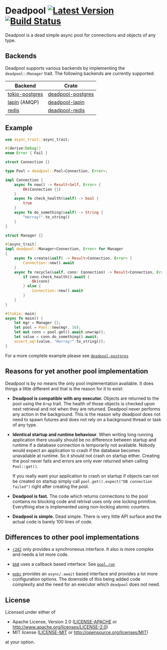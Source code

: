 # Deadpool [![Latest Version](https://img.shields.io/crates/v/deadpool.svg)](https://crates.io/crates/deadpool) [![Build Status](https://travis-ci.org/bikeshedder/deadpool.svg?branch=master)](https://travis-ci.org/bikeshedder/deadpool)

Deadpool is a dead simple async pool for connections and objects
of any type.

## Backends

Deadpool supports various backends by implementing the `deadpool::Manager`
trait. The following backends are currently supported:

Backend                                                     | Crate
----------------------------------------------------------- | -----
[tokio-postgres](https://crates.io/crates/tokio-postrges)   | [deadpool-postgres](https://crates.io/crates/deadpool-postgres)
[lapin](https://crates.io/crates/lapin) (AMQP)              | [deadpool-lapin](https://crates.io/crates/deadpool-lapin)
[redis](https://crates.io/crates/redis)                     | [deadpool-redis](https://crates.io/crates/deadpool-redis)

## Example

```rust
use async_trait::async_trait;

#[derive(Debug)]
enum Error { Fail }

struct Connection {}

type Pool = deadpool::Pool<Connection, Error>;

impl Connection {
    async fn new() -> Result<Self, Error> {
        Ok(Connection {})
    }
    async fn check_health(&self) -> bool {
        true
    }
    async fn do_something(&self) -> String {
        "Horray!".to_string()
    }
}

struct Manager {}

#[async_trait]
impl deadpool::Manager<Connection, Error> for Manager
{
    async fn create(&self) -> Result<Connection, Error> {
        Connection::new().await
    }
    async fn recycle(&self, conn: Connection) -> Result<Connection, Error> {
        if conn.check_health().await {
            Ok(conn)
        } else {
            Connection::new().await
        }
    }
}

#[tokio::main]
async fn main() {
    let mgr = Manager {};
    let pool = Pool::new(mgr, 16);
    let mut conn = pool.get().await.unwrap();
    let value = conn.do_something().await;
    assert_eq!(value, "Horray!".to_string());
}
```

For a more complete example please see
[`deadpool-postgres`](https://crates.io/crates/deadpool-postgres)

## Reasons for yet another pool implementation

Deadpool is by no means the only pool implementation available. It does
things a little different and that is the reason for it to exist:

* **Deadpool is compatible with any executor.** Objects are returned to the
  pool using the `Drop` trait. The health of those objects is checked upon
  next retrieval and not when they are returned. Deadpool never performs any
  action in the background. This is the reason why deadpool does not need
  to spawn futures and does not rely on a background thread or task of any
  type.

* **Identical startup and runtime behaviour**. When writing long running
  application there usually should be no difference between startup and
  runtime if a database connection is temporarily not available. Nobody
  would expect an application to crash if the database becomes unavailable
  at runtime. So it should not crash on startup either. Creating the pool
  never fails and errors are only ever returned when calling `Pool::get()`.

  If you really want your application to crash on startup if objects can
  not be created on startup simply call
  `pool.get().expect("DB connection failed")` right after creating the pool.

* **Deadpool is fast.** The code which returns connections to the pool
  contains no blocking code and retrival uses only one locking primitive.
  Everything else is implemented using non-locking atomic counters.

* **Deadpool is simple.** Dead simple. There is very little API surface and
  the actual code is barely 100 lines of code.

## Differences to other pool implementations

* [`r2d2`](https://crates.io/crates/r2d2) only provides a synchroneous
  interface. It also is more complex and needs a lot more code.

* [`bb8`](https://crates.io/crates/bb8) uses a callback based interface: See
  [`pool.run`](https://docs.rs/bb8/0.3.1/bb8/struct.Pool.html#method.run)

* [`mobc`](https://crates.io/crates/mobc) provides an `async/.await` based
  interface and provides a lot more configuration options. The downside
  of this being added code complexity and the need for an executor which
  `deadpool` does not need.

## License

Licensed under either of

* Apache License, Version 2.0 ([LICENSE-APACHE](LICENSE-APACHE) or http://www.apache.org/licenses/LICENSE-2.0)
* MIT license ([LICENSE-MIT](LICENSE-MIT) or http://opensource.org/licenses/MIT)

at your option.
